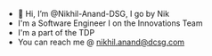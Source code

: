 - 👋 Hi, I’m @Nikhil-Anand-DSG, I go by Nik
- I'm a Software Engineer I on the Innovations Team
- I'm a part of the TDP
- You can reach me @ nikhil.anand@dcsg.com

<!---
Nikhil-Anand-DSG/Nikhil-Anand-DSG is a ✨ special ✨ repository because its `README.md` (this file) appears on your GitHub profile.
You can click the Preview link to take a look at your changes.
--->
